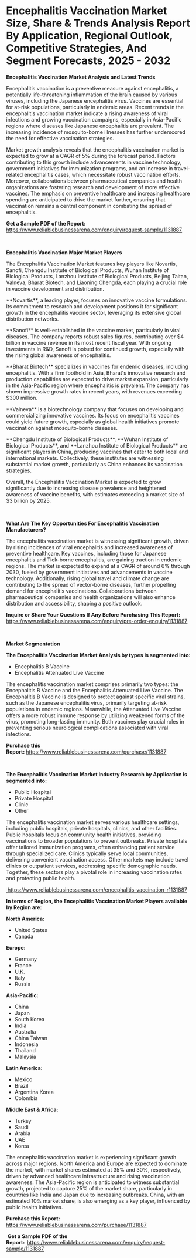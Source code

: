 <p><h1>Encephalitis Vaccination Market Size, Share & Trends Analysis Report By Application, Regional Outlook, Competitive Strategies, And Segment Forecasts, 2025 - 2032</h1></p><p><strong>Encephalitis Vaccination Market Analysis and Latest Trends</strong></p>
<p><p>Encephalitis vaccination is a preventive measure against encephalitis, a potentially life-threatening inflammation of the brain caused by various viruses, including the Japanese encephalitis virus. Vaccines are essential for at-risk populations, particularly in endemic areas. Recent trends in the encephalitis vaccination market indicate a rising awareness of viral infections and growing vaccination campaigns, especially in Asia-Pacific regions where diseases like Japanese encephalitis are prevalent. The increasing incidence of mosquito-borne illnesses has further underscored the need for effective vaccination strategies.</p><p>Market growth analysis reveals that the encephalitis vaccination market is expected to grow at a CAGR of 5% during the forecast period. Factors contributing to this growth include advancements in vaccine technology, government initiatives for immunization programs, and an increase in travel-related encephalitis cases, which necessitate robust vaccination efforts. Moreover, collaborations between pharmaceutical companies and health organizations are fostering research and development of more effective vaccines. The emphasis on preventive healthcare and increasing healthcare spending are anticipated to drive the market further, ensuring that vaccination remains a central component in combating the spread of encephalitis.</p></p>
<p><strong>Get a Sample PDF of the Report:&nbsp;</strong> <a href="https://www.reliablebusinessarena.com/enquiry/request-sample/1131887?utm_campaign=3444&utm_medium=2&utm_source=Github&utm_content=ia&utm_term=19042025&utm_id=encephalitis-vaccination">https://www.reliablebusinessarena.com/enquiry/request-sample/1131887</a></p>
<p>&nbsp;</p>
<p><strong>Encephalitis Vaccination Major Market Players</strong></p>
<p><p>The Encephalitis Vaccination Market features key players like Novartis, Sanofi, Chengdu Institute of Biological Products, Wuhan Institute of Biological Products, Lanzhou Institute of Biological Products, Beijing Taitan, Valneva, Bharat Biotech, and Liaoning Chengda, each playing a crucial role in vaccine development and distribution.</p><p>**Novartis**, a leading player, focuses on innovative vaccine formulations. Its commitment to research and development positions it for significant growth in the encephalitis vaccine sector, leveraging its extensive global distribution networks.</p><p>**Sanofi** is well-established in the vaccine market, particularly in viral diseases. The company reports robust sales figures, contributing over $4 billion in vaccine revenue in its most recent fiscal year. With ongoing investments in R&D, Sanofi is poised for continued growth, especially with the rising global awareness of encephalitis.</p><p>**Bharat Biotech** specializes in vaccines for endemic diseases, including encephalitis. With a firm foothold in Asia, Bharat's innovative research and production capabilities are expected to drive market expansion, particularly in the Asia-Pacific region where encephalitis is prevalent. The company has shown impressive growth rates in recent years, with revenues exceeding $300 million.</p><p>**Valneva** is a biotechnology company that focuses on developing and commercializing innovative vaccines. Its focus on encephalitis vaccines could yield future growth, especially as global health initiatives promote vaccination against mosquito-borne diseases.</p><p>**Chengdu Institute of Biological Products**, **Wuhan Institute of Biological Products**, and **Lanzhou Institute of Biological Products** are significant players in China, producing vaccines that cater to both local and international markets. Collectively, these institutes are witnessing substantial market growth, particularly as China enhances its vaccination strategies.</p><p>Overall, the Encephalitis Vaccination Market is expected to grow significantly due to increasing disease prevalence and heightened awareness of vaccine benefits, with estimates exceeding a market size of $3 billion by 2025.</p></p>
<p>&nbsp;</p>
<p><strong>What Are The Key Opportunities For Encephalitis Vaccination Manufacturers?</strong></p>
<p><p>The encephalitis vaccination market is witnessing significant growth, driven by rising incidences of viral encephalitis and increased awareness of preventive healthcare. Key vaccines, including those for Japanese encephalitis and Tick-borne encephalitis, are gaining traction in endemic regions. The market is expected to expand at a CAGR of around 6% through 2030, fueled by government initiatives and advancements in vaccine technology. Additionally, rising global travel and climate change are contributing to the spread of vector-borne diseases, further propelling demand for encephalitis vaccinations. Collaborations between pharmaceutical companies and health organizations will also enhance distribution and accessibility, shaping a positive outlook.</p></p>
<p><strong>Inquire or Share Your Questions If Any Before Purchasing This Report:</strong> <a href="https://www.reliablebusinessarena.com/enquiry/pre-order-enquiry/1131887?utm_campaign=3444&utm_medium=2&utm_source=Github&utm_content=ia&utm_term=19042025&utm_id=encephalitis-vaccination">https://www.reliablebusinessarena.com/enquiry/pre-order-enquiry/1131887</a></p>
<p>&nbsp;</p>
<p><strong>Market Segmentation</strong></p>
<p><strong>The Encephalitis Vaccination Market Analysis by types is segmented into:</strong></p>
<p><ul><li>Encephalitis B Vaccine</li><li>Encephalitis Attenuated Live Vaccine</li></ul></p>
<p><p>The encephalitis vaccination market comprises primarily two types: the Encephalitis B Vaccine and the Encephalitis Attenuated Live Vaccine. The Encephalitis B Vaccine is designed to protect against specific viral strains, such as the Japanese encephalitis virus, primarily targeting at-risk populations in endemic regions. Meanwhile, the Attenuated Live Vaccine offers a more robust immune response by utilizing weakened forms of the virus, promoting long-lasting immunity. Both vaccines play crucial roles in preventing serious neurological complications associated with viral infections.</p></p>
<p><strong>Purchase this Report:&nbsp;</strong><a href="https://www.reliablebusinessarena.com/purchase/1131887?utm_campaign=3444&utm_medium=2&utm_source=Github&utm_content=ia&utm_term=19042025&utm_id=encephalitis-vaccination">https://www.reliablebusinessarena.com/purchase/1131887</a></p>
<p>&nbsp;</p>
<p><strong>The Encephalitis Vaccination Market Industry Research by Application is segmented into:</strong></p>
<p><ul><li>Public Hospital</li><li>Private Hospital</li><li>Clinic</li><li>Other</li></ul></p>
<p><p>The encephalitis vaccination market serves various healthcare settings, including public hospitals, private hospitals, clinics, and other facilities. Public hospitals focus on community health initiatives, providing vaccinations to broader populations to prevent outbreaks. Private hospitals offer tailored immunization programs, often enhancing patient service through specialized care. Clinics typically serve local communities, delivering convenient vaccination access. Other markets may include travel clinics or outpatient services, addressing specific demographic needs. Together, these sectors play a pivotal role in increasing vaccination rates and protecting public health.</p></p>
<p><a href="https://www.reliablebusinessarena.com/encephalitis-vaccination-r1131887?utm_campaign=3444&utm_medium=2&utm_source=Github&utm_content=ia&utm_term=19042025&utm_id=encephalitis-vaccination">&nbsp;https://www.reliablebusinessarena.com/encephalitis-vaccination-r1131887</a></p>
<p><strong>In terms of Region, the Encephalitis Vaccination Market Players available by Region are:</strong></p>
<p>
    <p> <strong> North America: </strong>
        <ul>
            <li>United States</li>
            <li>Canada</li>
        </ul>
        </p> 
    <p> <strong> Europe: </strong>
        <ul>
            <li>Germany</li>
            <li>France</li>
            <li>U.K.</li>
            <li>Italy</li>
            <li>Russia</li>
        </ul>
        </p> 
    <p> <strong> Asia-Pacific: </strong>
        <ul>
            <li>China</li>
            <li>Japan</li>
            <li>South Korea</li>
            <li>India</li>
            <li>Australia</li>
            <li>China Taiwan</li>
            <li>Indonesia</li>
            <li>Thailand</li>
            <li>Malaysia</li>
        </ul>
        </p> 
    <p> <strong> Latin America: </strong>
        <ul>
            <li>Mexico</li>
            <li>Brazil</li>
            <li>Argentina Korea</li>
            <li>Colombia</li>
        </ul>
        </p> 
    <p> <strong> Middle East & Africa: </strong>
        <ul>
            <li>Turkey</li>
            <li>Saudi</li>
            <li>Arabia</li>
            <li>UAE</li>
            <li>Korea</li>
        </ul>
    </p>
    </p>
<p><p>The encephalitis vaccination market is experiencing significant growth across major regions. North America and Europe are expected to dominate the market, with market shares estimated at 35% and 30%, respectively, driven by advanced healthcare infrastructure and rising vaccination awareness. The Asia-Pacific region is anticipated to witness substantial growth, projected to capture 25% of the market share, particularly in countries like India and Japan due to increasing outbreaks. China, with an estimated 10% market share, is also emerging as a key player, influenced by public health initiatives.</p></p>
<p><strong>Purchase this Report: </strong><a href="https://www.reliablebusinessarena.com/purchase/1131887?utm_campaign=3444&utm_medium=2&utm_source=Github&utm_content=ia&utm_term=19042025&utm_id=encephalitis-vaccination">https://www.reliablebusinessarena.com/purchase/1131887</a></p>
<p>&nbsp;<strong>Get a Sample PDF of the Report:&nbsp;&nbsp;</strong><a href="https://www.reliablebusinessarena.com/enquiry/request-sample/1131887?utm_campaign=3444&utm_medium=2&utm_source=Github&utm_content=ia&utm_term=19042025&utm_id=encephalitis-vaccination">https://www.reliablebusinessarena.com/enquiry/request-sample/1131887</a></p>
<p><strong></strong></p>
<p><p></p><p></p><p></p></p>